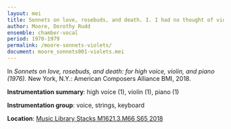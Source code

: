 ```yaml
---
layout: mei
title: Sonnets on love, rosebuds, and death. I. I had no thought of violets of late
author: Moore, Dorothy Rudd
ensemble: chamber-vocal 
period: 1970-1979
permalink: /moore-sonnets-violets/
document: moore_sonnets001-violets.mei
---
```


In *Sonnets on love, rosebuds, and death: for high voice, violin, and piano (1976).* New York, N.Y.: American Composers Alliance BMI, 2018.

**Instrumentation summary**: high voice (1), violin (1), piano (1)

**Instrumentation group**: voice, strings, keyboard

**Location**: <a href="https://tufts.primo.exlibrisgroup.com/permalink/01TUN_INST/1kc9gia/alma991018220948503851" target="_blank">Music Library Stacks M1621.3.M66 S65 2018</a>
